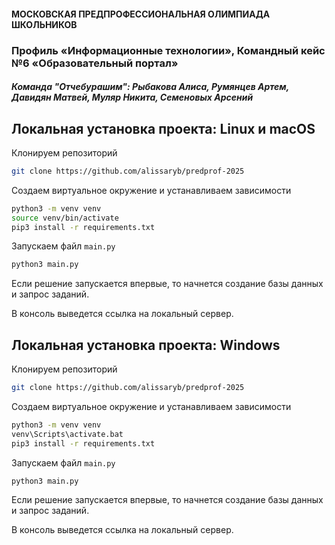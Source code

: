 #### МОСКОВСКАЯ ПРЕДПРОФЕССИОНАЛЬНАЯ ОЛИМПИАДА ШКОЛЬНИКОВ

### Профиль «Информационные технологии», Командный кейс №6 «Образовательный портал»

##### Команда "Отчебурашим": Рыбакова Алиса, Румянцев Артем, Давидян Матвей, Муляр Никита, Семеновых Арсений

## Локальная установка проекта: Linux и macOS

Клонируем репозиторий

```bash
git clone https://github.com/alissaryb/predprof-2025
```

Создаем виртуальное окружение и устанавливаем зависимости

```bash
python3 -m venv venv
source venv/bin/activate
pip3 install -r requirements.txt
```

Запускаем файл `main.py`

```bash
python3 main.py
```

Если решение запускается впервые, то начнется создание базы данных и запрос заданий.

В консоль выведется ссылка на локальный сервер.

## Локальная установка проекта: Windows

Клонируем репозиторий

```bash
git clone https://github.com/alissaryb/predprof-2025
```

Создаем виртуальное окружение и устанавливаем зависимости

```bash
python3 -m venv venv
venv\Scripts\activate.bat
pip3 install -r requirements.txt
```

Запускаем файл `main.py`

```bash
python3 main.py
```

Если решение запускается впервые, то начнется создание базы данных и запрос заданий.

В консоль выведется ссылка на локальный сервер.
